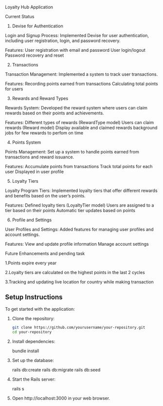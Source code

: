 Loyalty Hub Application

Current Status

1. Devise for Authentication

Login and Signup Process: Implemented Devise for user authentication, including user registration, login, and password recovery.

Features:
User registration with email and password
User login/logout
Password recovery and reset

2. Transactions

Transaction Management: Implemented a system to track user transactions.

Features:
Recording points earned from transactions
Calculating total points for users

3. Rewards and Reward Types

Rewards System: Developed the reward system where users can claim rewards based on their points and achievements.

Features:
Different types of rewards (RewardType model)
Users can claim rewards (Reward model)
Display available and claimed rewards
background jobs for few rewards to perfom on time 

4. Points System

Points Management: Set up a system to handle points earned from transactions and reward issuance.

Features:
Accumulate points from transactions
Track total points for each user
Displayed in user profile 

5. Loyalty Tiers

Loyalty Program Tiers: Implemented loyalty tiers that offer different rewards and benefits based on the user’s points.

Features:
Defined loyalty tiers (LoyaltyTier model)
Users are assigned to a tier based on their points
Automatic tier updates based on points

6. Profile and Settings

User Profiles and Settings: Added features for managing user profiles and account settings.

Features:
View and update profile information
Manage account settings

Future Enhancements and pending task

1.Points expire every year

2.Loyalty tiers are calculated on the highest points in the last 2 cycles

3.Tracking and updating live location for country while making transaction

## Setup Instructions

To get started with the application:

1. Clone the repository:

   ```bash
   git clone https://github.com/yourusername/your-repository.git
   cd your-repository

2. Install dependencies:

   bundle install

3. Set up the database:

   rails db:create
   rails db:migrate
   rails db:seed

4. Start the Rails server:

   rails s

5. Open http://localhost:3000 in your web browser.

